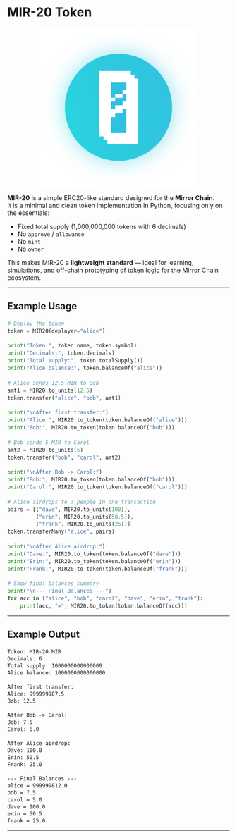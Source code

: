 # MIR-20 Token

<p align="center">
  <img src="/logo.png" alt="MIR-20 Logo" width="360" />
</p>

**MIR-20** is a simple ERC20-like standard designed for the **Mirror Chain**.  
It is a minimal and clean token implementation in Python, focusing only on the essentials:

- Fixed total supply (1,000,000,000 tokens with 6 decimals)  
- No `approve` / `allowance`  
- No `mint` 
- No `owner`  

This makes MIR-20 a **lightweight standard** — ideal for learning, simulations, and off-chain prototyping of token logic for the Mirror Chain ecosystem.

---

## Example Usage

```python
# Deploy the token
token = MIR20(deployer="alice")

print("Token:", token.name, token.symbol)
print("Decimals:", token.decimals)
print("Total supply:", token.totalSupply())
print("Alice balance:", token.balanceOf("alice"))

# Alice sends 12.5 MIR to Bob
amt1 = MIR20.to_units(12.5)
token.transfer("alice", "bob", amt1)

print("\nAfter first transfer:")
print("Alice:", MIR20.to_token(token.balanceOf("alice")))
print("Bob:", MIR20.to_token(token.balanceOf("bob")))

# Bob sends 5 MIR to Carol
amt2 = MIR20.to_units(5)
token.transfer("bob", "carol", amt2)

print("\nAfter Bob -> Carol:")
print("Bob:", MIR20.to_token(token.balanceOf("bob")))
print("Carol:", MIR20.to_token(token.balanceOf("carol")))

# Alice airdrops to 3 people in one transaction
pairs = [("dave", MIR20.to_units(100)),
         ("erin", MIR20.to_units(50.5)),
         ("frank", MIR20.to_units(25))]
token.transferMany("alice", pairs)

print("\nAfter Alice airdrop:")
print("Dave:", MIR20.to_token(token.balanceOf("dave")))
print("Erin:", MIR20.to_token(token.balanceOf("erin")))
print("Frank:", MIR20.to_token(token.balanceOf("frank")))

# Show final balances summary
print("\n--- Final Balances ---")
for acc in ["alice", "bob", "carol", "dave", "erin", "frank"]:
    print(acc, "=", MIR20.to_token(token.balanceOf(acc)))
```

---

## Example Output

```
Token: MIR-20 MIR
Decimals: 6
Total supply: 1000000000000000
Alice balance: 1000000000000000

After first transfer:
Alice: 999999987.5
Bob: 12.5

After Bob -> Carol:
Bob: 7.5
Carol: 5.0

After Alice airdrop:
Dave: 100.0
Erin: 50.5
Frank: 25.0

--- Final Balances ---
alice = 999999812.0
bob = 7.5
carol = 5.0
dave = 100.0
erin = 50.5
frank = 25.0
```

---
